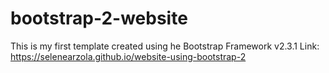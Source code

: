 # bootstrap-2-website
This is my first template created using he Bootstrap Framework v2.3.1
Link: https://selenearzola.github.io/website-using-bootstrap-2
